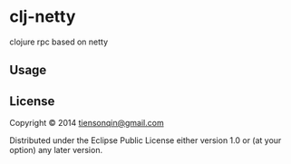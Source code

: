 # clj-netty

clojure rpc based on netty

## Usage



## License

Copyright © 2014 tiensonqin@gmail.com

Distributed under the Eclipse Public License either version 1.0 or (at
your option) any later version.
